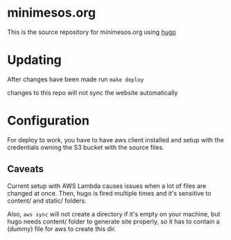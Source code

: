 # minimesos.org
This is the source repository for minimesos.org using [hugo](https://gohugo.io)

# Updating
After changes have been made run ```make deploy```

changes to this repo will not sync the website automatically

# Configuration

For deploy to work, you have to have aws client installed and setup with the credentials owning the S3  bucket with the source files.

## Caveats

Current setup with AWS Lambda causes issues when a lot of files are changed at once. Then, hugo is fired multiple times and it's sensitive to content/ and static/ folders.

Also, ```aws sync``` will not create a directory if it's empty on your machine, but hugo needs content/ folder to generate site properly, so it has to contain a (dummy) file for aws to create this dir.

